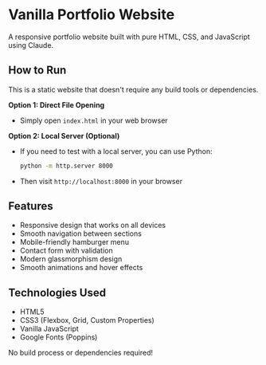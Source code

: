 # Vanilla Portfolio Website

A responsive portfolio website built with pure HTML, CSS, and JavaScript using Claude.

## How to Run

This is a static website that doesn't require any build tools or dependencies.

**Option 1: Direct File Opening**
- Simply open `index.html` in your web browser

**Option 2: Local Server (Optional)**
- If you need to test with a local server, you can use Python:
  ```bash
  python -m http.server 8000
  ```
- Then visit `http://localhost:8000` in your browser

## Features

- Responsive design that works on all devices
- Smooth navigation between sections
- Mobile-friendly hamburger menu
- Contact form with validation
- Modern glassmorphism design
- Smooth animations and hover effects

## Technologies Used

- HTML5
- CSS3 (Flexbox, Grid, Custom Properties)
- Vanilla JavaScript
- Google Fonts (Poppins)

No build process or dependencies required!
